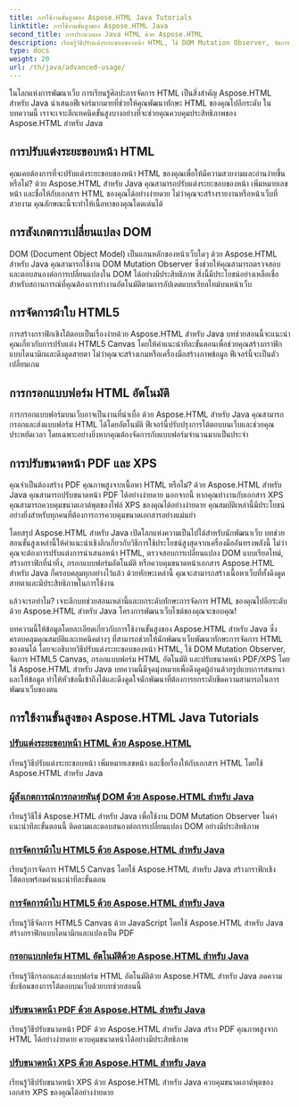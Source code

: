 ```yaml
---
title: การใช้งานขั้นสูงของ Aspose.HTML Java Tutorials
linktitle: การใช้งานขั้นสูงของ Aspose.HTML Java
second_title: การประมวลผล Java HTML ด้วย Aspose.HTML
description: เรียนรู้วิธีปรับแต่งระยะขอบของหน้า HTML, ใช้ DOM Mutation Observer, จัดการ HTML5 Canvas, กรอกแบบฟอร์ม HTML อัตโนมัติ และอื่นๆ โดยใช้ Aspose.HTML Java
type: docs
weight: 20
url: /th/java/advanced-usage/
---
```


ในโลกแห่งการพัฒนาเว็บ การเรียนรู้ศิลปะการจัดการ HTML เป็นสิ่งสำคัญ Aspose.HTML สำหรับ Java นำเสนอฟีเจอร์มากมายที่ช่วยให้คุณพัฒนาทักษะ HTML ของคุณไปอีกระดับ ในบทความนี้ เราจะเจาะลึกเทคนิคขั้นสูงบางอย่างที่จะช่วยคุณควบคุมประสิทธิภาพของ Aspose.HTML สำหรับ Java

## การปรับแต่งระยะขอบหน้า HTML

คุณเคยต้องการที่จะปรับแต่งระยะขอบของหน้า HTML ของคุณเพื่อให้มีความสวยงามและอ่านง่ายขึ้นหรือไม่? ด้วย Aspose.HTML สำหรับ Java คุณสามารถปรับแต่งระยะขอบของหน้า เพิ่มหมายเลขหน้า และชื่อให้กับเอกสาร HTML ของคุณได้อย่างง่ายดาย ไม่ว่าคุณจะสร้างรายงานหรือหน้าเว็บที่สวยงาม คุณลักษณะนี้จะทำให้เนื้อหาของคุณโดดเด่นได้

## การสังเกตการเปลี่ยนแปลง DOM

DOM (Document Object Model) เป็นแกนหลักของหน้าเว็บใดๆ ด้วย Aspose.HTML สำหรับ Java คุณสามารถใช้งาน DOM Mutation Observer ซึ่งช่วยให้คุณสามารถตรวจสอบและตอบสนองต่อการเปลี่ยนแปลงใน DOM ได้อย่างมีประสิทธิภาพ สิ่งนี้มีประโยชน์อย่างเหลือเชื่อสำหรับสถานการณ์ที่คุณต้องการทำงานอัตโนมัติตามการอัปเดตแบบเรียลไทม์บนหน้าเว็บ

## การจัดการผ้าใบ HTML5

การสร้างกราฟิกเชิงโต้ตอบเป็นเรื่องง่ายด้วย Aspose.HTML สำหรับ Java บทช่วยสอนนี้จะแนะนำคุณเกี่ยวกับการปรับแต่ง HTML5 Canvas โดยให้คำแนะนำทีละขั้นตอนเพื่อช่วยคุณสร้างกราฟิกแบบไดนามิกและดึงดูดสายตา ไม่ว่าคุณจะสร้างเกมหรือเครื่องมือสร้างภาพข้อมูล ฟีเจอร์นี้จะเป็นตัวเปลี่ยนเกม

## การกรอกแบบฟอร์ม HTML อัตโนมัติ

การกรอกแบบฟอร์มบนเว็บอาจเป็นงานที่น่าเบื่อ ด้วย Aspose.HTML สำหรับ Java คุณสามารถกรอกและส่งแบบฟอร์ม HTML ได้โดยอัตโนมัติ ฟีเจอร์นี้ปรับปรุงการโต้ตอบบนเว็บและช่วยคุณประหยัดเวลา โดยเฉพาะอย่างยิ่งหากคุณต้องจัดการกับแบบฟอร์มจำนวนมากเป็นประจำ

## การปรับขนาดหน้า PDF และ XPS

คุณจำเป็นต้องสร้าง PDF คุณภาพสูงจากเนื้อหา HTML หรือไม่? ด้วย Aspose.HTML สำหรับ Java คุณสามารถปรับขนาดหน้า PDF ได้อย่างง่ายดาย นอกจากนี้ หากคุณทำงานกับเอกสาร XPS คุณสามารถควบคุมขนาดเอาต์พุตของไฟล์ XPS ของคุณได้อย่างง่ายดาย คุณสมบัติเหล่านี้มีประโยชน์อย่างยิ่งสำหรับทุกคนที่ต้องการการควบคุมขนาดเอกสารอย่างแม่นยำ

โดยสรุป Aspose.HTML สำหรับ Java เปิดโลกแห่งความเป็นไปได้สำหรับนักพัฒนาเว็บ บทช่วยสอนขั้นสูงเหล่านี้ให้คำแนะนำเชิงลึกเกี่ยวกับวิธีการใช้ประโยชน์สูงสุดจากเครื่องมืออันทรงพลังนี้ ไม่ว่าคุณจะต้องการปรับแต่งการนำเสนอหน้า HTML, ตรวจสอบการเปลี่ยนแปลง DOM แบบเรียลไทม์, สร้างกราฟิกที่น่าทึ่ง, กรอกแบบฟอร์มอัตโนมัติ หรือควบคุมขนาดหน้าเอกสาร Aspose.HTML สำหรับ Java ก็ครอบคลุมทุกอย่างไว้แล้ว ด้วยทักษะเหล่านี้ คุณจะสามารถสร้างเนื้อหาเว็บที่ทั้งดึงดูดสายตาและมีประสิทธิภาพในการใช้งาน

แล้วจะรอทำไม? เจาะลึกบทช่วยสอนเหล่านี้และยกระดับทักษะการจัดการ HTML ของคุณไปอีกระดับด้วย Aspose.HTML สำหรับ Java โครงการพัฒนาเว็บไซต์ของคุณจะขอบคุณ!

บทความนี้ให้ข้อมูลโดยละเอียดเกี่ยวกับการใช้งานขั้นสูงของ Aspose.HTML สำหรับ Java ซึ่งครอบคลุมคุณสมบัติและเทคนิคต่างๆ ที่สามารถช่วยให้นักพัฒนาเว็บพัฒนาทักษะการจัดการ HTML ของตนได้ โดยจะอธิบายวิธีปรับแต่งระยะขอบของหน้า HTML, ใช้ DOM Mutation Observer, จัดการ HTML5 Canvas, กรอกแบบฟอร์ม HTML อัตโนมัติ และปรับขนาดหน้า PDF/XPS โดยใช้ Aspose.HTML สำหรับ Java บทความนี้มีจุดมุ่งหมายเพื่อดึงดูดผู้อ่านด้วยรูปแบบการสนทนาและให้ข้อมูล ทำให้หัวข้อนี้เข้าถึงได้และดึงดูดใจนักพัฒนาที่ต้องการยกระดับขีดความสามารถในการพัฒนาเว็บของตน

## การใช้งานขั้นสูงของ Aspose.HTML Java Tutorials
### [ปรับแต่งระยะขอบหน้า HTML ด้วย Aspose.HTML](./css-extensions-adding-title-page-number/)
เรียนรู้วิธีปรับแต่งระยะขอบหน้า เพิ่มหมายเลขหน้า และชื่อเรื่องให้กับเอกสาร HTML โดยใช้ Aspose.HTML สำหรับ Java
### [ผู้สังเกตการณ์การกลายพันธุ์ DOM ด้วย Aspose.HTML สำหรับ Java](./dom-mutation-observer-observing-node-additions/)
เรียนรู้วิธีใช้ Aspose.HTML สำหรับ Java เพื่อใช้งาน DOM Mutation Observer ในคำแนะนำทีละขั้นตอนนี้ ติดตามและตอบสนองต่อการเปลี่ยนแปลง DOM อย่างมีประสิทธิภาพ
### [การจัดการผ้าใบ HTML5 ด้วย Aspose.HTML สำหรับ Java](./html5-canvas-manipulation-using-code/)
เรียนรู้การจัดการ HTML5 Canvas โดยใช้ Aspose.HTML สำหรับ Java สร้างกราฟิกเชิงโต้ตอบพร้อมคำแนะนำทีละขั้นตอน
### [การจัดการผ้าใบ HTML5 ด้วย Aspose.HTML สำหรับ Java](./html5-canvas-manipulation-using-javascript/)
เรียนรู้วิธีจัดการ HTML5 Canvas ด้วย JavaScript โดยใช้ Aspose.HTML สำหรับ Java สร้างกราฟิกแบบไดนามิกและแปลงเป็น PDF
### [กรอกแบบฟอร์ม HTML อัตโนมัติด้วย Aspose.HTML สำหรับ Java](./html-form-editor-filling-submitting-forms/)
เรียนรู้วิธีกรอกและส่งแบบฟอร์ม HTML อัตโนมัติด้วย Aspose.HTML สำหรับ Java ลดความซับซ้อนของการโต้ตอบบนเว็บด้วยบทช่วยสอนนี้
### [ปรับขนาดหน้า PDF ด้วย Aspose.HTML สำหรับ Java](./adjust-pdf-page-size/)
เรียนรู้วิธีปรับขนาดหน้า PDF ด้วย Aspose.HTML สำหรับ Java สร้าง PDF คุณภาพสูงจาก HTML ได้อย่างง่ายดาย ควบคุมขนาดหน้าได้อย่างมีประสิทธิภาพ
### [ปรับขนาดหน้า XPS ด้วย Aspose.HTML สำหรับ Java](./adjust-xps-page-size/)
เรียนรู้วิธีปรับขนาดหน้า XPS ด้วย Aspose.HTML สำหรับ Java ควบคุมขนาดเอาต์พุตของเอกสาร XPS ของคุณได้อย่างง่ายดาย